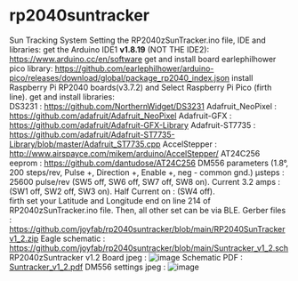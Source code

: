 # rp2040suntracker
Sun Tracking System
Setting the RP2040zSunTracker.ino file, IDE and libraries:
get the Arduino IDE1 **v1.8.19** (NOT THE IDE2): 
https://www.arduino.cc/en/software
get and install board earlephilhower pico library:
https://github.com/earlephilhower/arduino-pico/releases/download/global/package_rp2040_index.json
install Raspberry Pi RP2040 boards(v3.7.2) and Select Raspberry Pi Pico (firth line).
get and install libraries:  
DS3231 : https://github.com/NorthernWidget/DS3231
Adafruit_NeoPixel : https://github.com/adafruit/Adafruit_NeoPixel
Adafruit-GFX : https://github.com/adafruit/Adafruit-GFX-Library
Adafruit-ST7735 : https://github.com/adafruit/Adafruit-ST7735-Library/blob/master/Adafruit_ST7735.cpp
AccelStepper : http://www.airspayce.com/mikem/arduino/AccelStepper/
AT24C256 eeprom : https://github.com/dantudose/AT24C256
DM556 parameters (1.8°, 200 steps/rev, Pulse +, Direction +, Enable +, neg - common gnd.)
µsteps : 25600 pulse/rev (SW5 off, SW6 off, SW7 off, SW8 on). 
Current 3.2 amps : (SW1 off, SW2 off, SW3 on). Half Current on : (SW4 off).  
firth set your Latitude and Longitude end on line 214 of RP2040zSunTracker.ino file.
Then, all other set can be via BLE.
Gerber files : https://github.com/joyfab/rp2040suntracker/blob/main/RP2040SunTrackerv1_2.zip
Eagle schematic : https://github.com/joyfab/rp2040suntracker/blob/main/Suntracker_v1_2.sch
RP2040zSuntracker v1.2 Board jpeg :
![image](https://github.com/user-attachments/assets/3cad70b5-b918-4e9c-ba21-e61c066d7ed4)
Schematic PDF :
[Suntracker_v1_2.pdf](https://github.com/user-attachments/files/18523705/Suntracker_v1_2.pdf)
DM556 settings jpeg :
![image](https://github.com/user-attachments/assets/cc5adb75-eb93-43c8-a2e7-4259ade92ec9)



